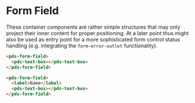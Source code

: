 # Form Field

These container components are rather simple structures that may only project their inner content for proper positioning. At a later point thus might also be used as entry point for a more sophisticated form control status handling (e.g. integrating the `form-error-outlet` functionality).

```html
<pds-form-field>
  <pds-text-box></pds-text-box>
</pds-form-field>
```

```html
<pds-form-field>
  <label>Name</label>
  <pds-text-box></pds-text-box>
</pds-form-field>
```
